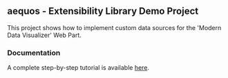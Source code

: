 ## aequos - Extensibility Library Demo Project

This project shows how to implement custom data sources for the 'Modern Data Visualizer' Web Part.

### Documentation

A complete step-by-step tutorial is available [here](https://aequos-solutions.github.io/modern-data-visualizer/extensibility/#create-an-extensibility-library).
